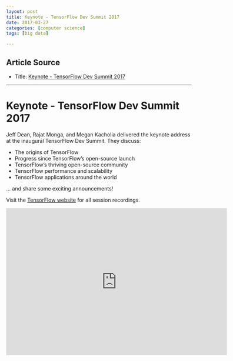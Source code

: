 ```yaml
---
layout: post
title: Keynote - TensorFlow Dev Summit 2017
date: 2017-03-27
categories: [computer science]
tags: [big data]

---
```


## Article Source
* Title: [Keynote - TensorFlow Dev Summit 2017](https://www.youtube.com/watch?v=4n1AHvDvVvw)

---


Keynote - TensorFlow Dev Summit 2017 
==============

Jeff Dean, Rajat Monga, and Megan Kacholia delivered the keynote address at the inaugural TensorFlow Dev Summit. They discuss: 

- The origins of TensorFlow
- Progress since TensorFlow’s open-source launch
- TensorFlow’s thriving open-source community
- TensorFlow performance and scalability
- TensorFlow applications around the world

... and share some exciting announcements!

Visit the [TensorFlow website](https://goo.gl/bsYmza) for all session recordings.

<iframe width="600" height="400" src="https://www.youtube.com/embed/4n1AHvDvVvw" frameborder="0" allowfullscreen></iframe>